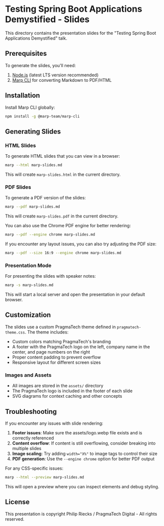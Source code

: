 # Testing Spring Boot Applications Demystified - Slides

This directory contains the presentation slides for the "Testing Spring Boot Applications Demystified" talk.

## Prerequisites

To generate the slides, you'll need:

1. [Node.js](https://nodejs.org/) (latest LTS version recommended)
2. [Marp CLI](https://github.com/marp-team/marp-cli) for converting Markdown to PDF/HTML

## Installation

Install Marp CLI globally:

```bash
npm install -g @marp-team/marp-cli
```

## Generating Slides

### HTML Slides

To generate HTML slides that you can view in a browser:

```bash
marp --html marp-slides.md
```

This will create `marp-slides.html` in the current directory.

### PDF Slides

To generate a PDF version of the slides:

```bash
marp --pdf marp-slides.md
```

This will create `marp-slides.pdf` in the current directory.

You can also use the Chrome PDF engine for better rendering:

```bash
marp --pdf --engine chrome marp-slides.md
```

If you encounter any layout issues, you can also try adjusting the PDF size:

```bash
marp --pdf --size 16:9 --engine chrome marp-slides.md
```

### Presentation Mode

For presenting the slides with speaker notes:

```bash
marp -s marp-slides.md
```

This will start a local server and open the presentation in your default browser.

## Customization

The slides use a custom PragmaTech theme defined in `pragmatech-theme.css`. The theme includes:

- Custom colors matching PragmaTech's branding
- A footer with the PragmaTech logo on the left, company name in the center, and page numbers on the right
- Proper content padding to prevent overflow
- Responsive layout for different screen sizes

### Images and Assets

- All images are stored in the `assets/` directory
- The PragmaTech logo is included in the footer of each slide
- SVG diagrams for context caching and other concepts

## Troubleshooting

If you encounter any issues with slide rendering:

1. **Footer issues**: Make sure the assets/logo.webp file exists and is correctly referenced
2. **Content overflow**: If content is still overflowing, consider breaking into multiple slides
3. **Image scaling**: Try adding `width="X%"` to image tags to control their size
4. **PDF generation**: Use the `--engine chrome` option for better PDF output

For any CSS-specific issues:

```bash
marp --html --preview marp-slides.md
```

This will open a preview where you can inspect elements and debug styling.

## License

This presentation is copyright Philip Riecks / PragmaTech Digital - All rights reserved.
